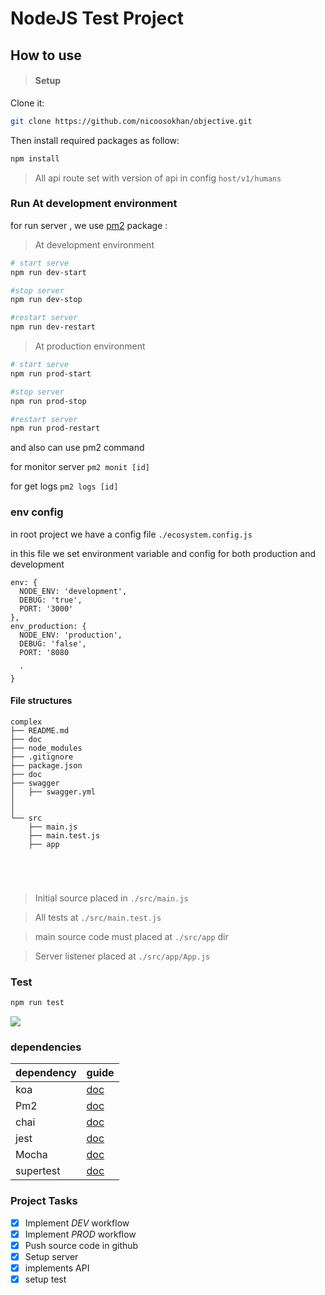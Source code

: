
# NodeJS Test Project

## How to use

>#### Setup

Clone it:

```bash
git clone https://github.com/nicoosokhan/objective.git
```

Then install required packages as follow:

```bash
npm install
```

> All api route set with version of api in config
>  `host/v1/humans`

### Run At development environment

for run server , we use [pm2](http://pm2.keymetrics.io/docs/usage/quick-start/) package :

> At development environment

```bash
# start serve
npm run dev-start

#stop server
npm run dev-stop

#restart server
npm run dev-restart
```

> At production environment

```bash
# start serve
npm run prod-start

#stop server
npm run prod-stop

#restart server
npm run prod-restart
```

and also can use pm2 command

for monitor server `pm2 monit [id]`

for get logs `pm2 logs [id]`




### env config

in root project we have a config file `./ecosystem.config.js`

in this file we set environment variable and config for both production and development

```
env: {
  NODE_ENV: 'development',
  DEBUG: 'true',
  PORT: '3000'
},
env_production: {
  NODE_ENV: 'production',
  DEBUG: 'false',
  PORT: '8080

  '
}
```




#### File structures


```
complex
├── README.md
├── doc
├── node_modules
├── .gitignore
├── package.json
├── doc
├── swagger
│   ├── swagger.yml
│   
│   
└── src
    ├── main.js
    ├── main.test.js
    ├── app





```

>Initial source placed in ` ./src/main.js `

>All tests at ` ./src/main.test.js `


>main source code must placed at ` ./src/app ` dir

>Server listener placed at ` ./src/app/App.js `

### Test

```bash
npm run test
```


![](https://i.ibb.co/WH20j8x/test-done.jpg?raw=true)


### dependencies

| dependency | guide |
| ------ | ------ |
| koa | [doc](https://koajs.com/#introduction) |
| Pm2 | [doc](https://pm2.io/doc/en/runtime/overview) |
| chai | [doc](https://www.chaijs.com/guide/) |
| jest | [doc](https://jestjs.io/docs/en/getting-started) |
| Mocha | [doc](https://github.com/mochajs/mocha) |
| supertest | [doc](https://github.com/visionmedia/supertest) |


### Project Tasks

- [x] Implement *DEV* workflow
- [x] Implement *PROD* workflow
- [x] Push source code in github
- [x] Setup server
- [x] implements API
- [x] setup test
